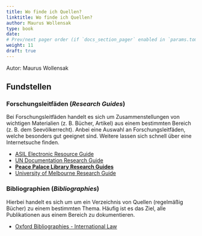 ```yaml
---
title: Wo finde ich Quellen?
linktitle: Wo finde ich Quellen?
author: Maurus Wollensak
type: book
date: 
# Prev/next pager order (if `docs_section_pager` enabled in `params.toml`)
weight: 11
draft: true
---
```


Autor: Maurus Wollensak

## Fundstellen
### Forschungsleitfäden (*Research Guides*)

Bei Forschungsleitfäden handelt es sich um Zusammenstellungen von wichtigen Materialien (z. B. Bücher, Artikel) aus einem bestimmten Bereich (z. B. dem Seevölkerrecht). Anbei eine Auswahl an Forschungsleitfäden, welche besonders gut geeignet sind. Weitere lassen sich schnell über eine Internetsuche finden.

* [ASIL Electronic Resource Guide](https://www.asil.org/resources/electronic-resource-guide-erg)
* [UN Documentation Research Guide](http://research.un.org/en/docs/law)
* [**Peace Palace Library Research Guides**](https://www.peacepalacelibrary.nl/research-guides/)
* [University of Melbourne Research Guide](https://unimelb.libguides.com/internationallaw/intro)

### Bibliographien (*Bibliographies*)

Hierbei handelt es sich um um ein Verzeichnis von Quellen (regelmäßig Bücher) zu einem bestimmten Thema. Häufig ist es das Ziel, alle Publikationen aus einem Bereich zu dokumentieren.

* [Oxford Bibliographies - International Law](https://www.oxfordbibliographies.com/browse?module_0=obo-9780199796953)